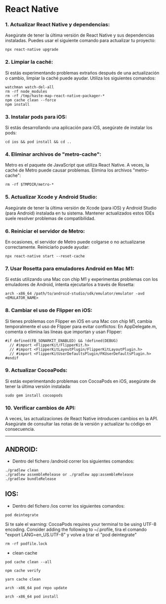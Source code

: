 # React Native

### 1. Actualizar React Native y dependencias:
Asegúrate de tener la última versión de React Native y sus dependencias instaladas. Puedes usar el siguiente comando para actualizar tu proyecto:

```
npx react-native upgrade
```

### 2. Limpiar la caché:
Si estás experimentando problemas extraños después de una actualización o cambio, limpiar la caché puede ayudar. Utiliza los siguientes comandos:

```
watchman watch-del-all
rm -rf node_modules
rm -rf /tmp/haste-map-react-native-packager-*
npm cache clean --force
npm install
```

### 3. Instalar pods para iOS:
Si estás desarrollando una aplicación para iOS, asegúrate de instalar los pods:

```
cd ios && pod install && cd ..
```

### 4. Eliminar archivos de "metro-cache":
Metro es el paquete de JavaScript que utiliza React Native. A veces, la caché de Metro puede causar problemas. Elimina los archivos "metro-cache":

```
rm -rf $TMPDIR/metro-*
```

### 5. Actualizar Xcode y Android Studio:
Asegúrate de tener la última versión de Xcode (para iOS) y Android Studio (para Android) instalada en tu sistema. Mantener actualizados estos IDEs suele resolver problemas de compatibilidad.

### 6. Reiniciar el servidor de Metro:
En ocasiones, el servidor de Metro puede colgarse o no actualizarse correctamente. Reiniciarlo puede ayudar:

```
npx react-native start --reset-cache
```

### 7. Usar Rosetta para emuladores Android en Mac M1:
Si estás utilizando una Mac con chip M1 y experimentas problemas con los emuladores de Android, intenta ejecutarlos a través de Rosetta:

```
arch -x86_64 /path/to/android-studio/sdk/emulator/emulator -avd <EMULATOR_NAME>
```

### 8. Cambiar el uso de Flipper en iOS:
Si tienes problemas con Flipper en iOS en una Mac con chip M1, cambia temporalmente el uso de Flipper para evitar conflictos:
En AppDelegate.m, comenta o elimina las líneas que importan y usan Flipper:

```
#if defined(FB_SONARKIT_ENABLED) && !defined(DEBUG)
  // #import <FlipperKit/FlipperKit.h>
  // #import <FlipperKitLayoutPlugin/FlipperKitLayoutPlugin.h>
  // #import <FlipperKitUserDefaultsPlugin/FKUserDefaultsPlugin.h>
#endif
```

### 9. Actualizar CocoaPods:
Si estás experimentando problemas con CocoaPods en iOS, asegúrate de tener la última versión instalada:

```
sudo gem install cocoapods
```

### 10. Verificar cambios de API:
A veces, las actualizaciones de React Native introducen cambios en la API. Asegúrate de consultar las notas de la versión y actualizar tu código en consecuencia.

---

## ANDROID:

- Dentro del fichero /android correr los siguientes comandos:

```
./gradlew clean
./gradlew assembleRelease or ./gradlew app:assembleRelease
./gradlew bundleRelease
```

## IOS:

- Dentro del fichero /ios correr los siguientes comandos:

```
pod deintegrate
```

Si te sale el warning: CocoaPods requires your terminal to be using UTF-8 encoding. Consider adding the following to ~/.profile, tira el comando "export LANG=en_US.UTF-8" y volve a tirar el "pod deintegrate"

```
rm -rf podfile.lock
```


- clean cache


```
pod cache clean --all
```

```
npm cache verify
```

```
yarn cache clean
```

```
arch -x86_64 pod repo update
```

```
arch -x86_64 pod install
```

